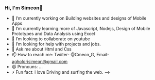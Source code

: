 ### Hi, I'm Simeon👋

- 🔭 I’m currently working on Building websites and designs of Mobile Apps
- 🌱 I’m currently learning more of Javascript, Nodejs, Design of Mobile Prototypes and Data Analysis using Excel
- 👯 I’m looking to collaborate on youtube
- 🤔 I’m looking for help with projects and jobs.
- 💬 Ask me about Html and Css
- 📫 How to reach me: Twiiter- @Cmeon_G, Email- agholorisimeon@gmail.com
- 😄 Pronouns: ...
- ⚡ Fun fact: I love Driving and surfing the web.
-->
